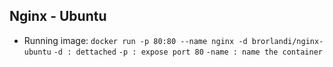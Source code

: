 Nginx - Ubuntu
------------------

* Running image:
    `docker run -p 80:80 --name nginx -d brorlandi/nginx-ubuntu`
    `-d : dettached`
    `-p : expose port 80`
    `-name : name the container`
